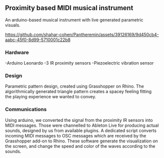 ##  Proximity based MIDI musical instrument

An arduino-based musical instrument with live generated parametric visuals.

https://github.com/shahar-cohen/Pantheremin/assets/39126169/9d450cb4-aabc-45f0-8d99-5710001c22b8

### Hardware
-Arduino Leonardo
-3 IR proximity sensors
-Piezoelectric vibration sensor

### Design

Parametric pattern design, created using Grasshopper on Rhino. The algorithmically generated triangle pattern creates a spacey feeling fitting the playing experience we wanted to convey.

### Communications

Using arduino, we converted the signal from the proximity IR sensors into MIDI messages. Those were channelled to Ableton Live for producing actual sounds, designed by us from available plugins.
A dedicated script converts incoming MIDI messages to OSC messages which are received by the Grasshopper add-on to Rhino. These software generate the visualization on the screen, and change the speed and color of the waves according to the sounds.
